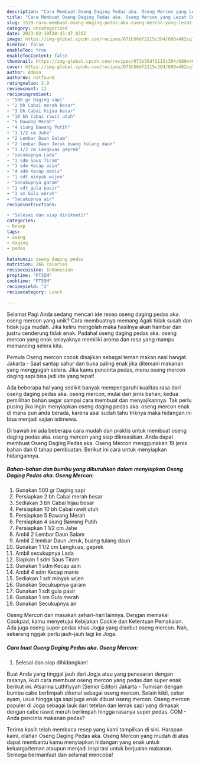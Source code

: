 ```yaml
---
description: "Cara Membuat Oseng Daging Pedas aka. Oseng Mercon yang Lezat Sekali, Lezat"
title: "Cara Membuat Oseng Daging Pedas aka. Oseng Mercon yang Lezat Sekali, Lezat"
slug: 1539-cara-membuat-oseng-daging-pedas-aka-oseng-mercon-yang-lezat-sekali-lezat
category: Uncategorized
date: 2023-02-19T20:45:47.035Z
image: https://img-global.cpcdn.com/recipes/071b56df2115c304/680x482cq70/oseng-daging-pedas-aka-oseng-mercon-foto-resep-utama.jpg
hideToc: false
enableToc: true
enableTocContent: false
thumbnail: https://img-global.cpcdn.com/recipes/071b56df2115c304/680x482cq70/oseng-daging-pedas-aka-oseng-mercon-foto-resep-utama.jpg
cover: https://img-global.cpcdn.com/recipes/071b56df2115c304/680x482cq70/oseng-daging-pedas-aka-oseng-mercon-foto-resep-utama.jpg
author: Admin
authorAv: notfound
ratingvalue: 3.9
reviewcount: 12
recipeingredient:
- "500 gr Daging sapi"
- "2 bh Cabai merah besar"
- "3 bh Cabai hijau besar"
- "10 bh Cabai rawit utuh"
- "5 Bawang Merah"
- "4 siung Bawang Putih"
- "1 1/2 cm Jahe"
- "2 Lembar Daun Salam"
- "2 lembar Daun Jeruk buang tulang daun"
- "1 1/2 cm Lengkuas geprek"
- "secukupnya Lada"
- "1 sdm Saus Tiram"
- "1 sdm Kecap asin"
- "4 sdm Kecap manis"
- "1 sdt minyak wijen"
- "Secukupnya garam"
- "1 sdt gula pasir"
- "1 sm Gula merah"
- "Secukupnya air"
recipeinstructions:

- "Selesai dan siap dinikmati!"
categories:
- Resep
tags:
- oseng
- daging
- pedas

katakunci: oseng daging pedas 
nutrition: 266 calories
recipecuisine: Indonesian
preptime: "PT35M"
cooktime: "PT55M"
recipeyield: "2"
recipecategory: Lunch

---
```



Selamat Pagi Anda sedang mencari ide resep oseng daging pedas aka. oseng mercon yang unik? Cara membuatnya memang Agak tidak susah dan tidak juga mudah. Jika keliru mengolah maka hasilnya akan hambar dan justru cenderung tidak enak. Padahal oseng daging pedas aka. oseng mercon yang enak selayaknya memiliki aroma dan rasa yang mampu memancing selera kita.


Pemula Oseng mercon cocok disajikan sebagai teman makan nasi hangat. Jakarta - Saat santap sahur dan buka paling enak jika ditemani makanan yang menggugah selera. Jika kamu pencinta pedas, menu oseng mercon daging sapi bisa jadi ide yang tepat!

Ada beberapa hal yang sedikit banyak mempengaruhi kualitas rasa dari oseng daging pedas aka. oseng mercon, mulai dari jenis bahan, kedua pemilihan bahan segar sampai cara membuat dan menyajikannya. Tak perlu pusing jika ingin menyiapkan oseng daging pedas aka. oseng mercon enak di mana pun anda berada, karena asal sudah tahu triknya maka hidangan ini bisa menjadi sajian istimewa.


Di bawah ini ada beberapa cara mudah dan praktis untuk membuat oseng daging pedas aka. oseng mercon yang siap dikreasikan. Anda dapat membuat Oseng Daging Pedas aka. Oseng Mercon menggunakan 19 jenis bahan dan 0 tahap pembuatan. Berikut ini cara untuk menyiapkan hidangannya.

<!--inarticleads1-->

##### Bahan-bahan dan bumbu yang dibutuhkan dalam menyiapkan Oseng Daging Pedas aka. Oseng Mercon:

1. Gunakan 500 gr Daging sapi
1. Persiapkan 2 bh Cabai merah besar
1. Sediakan 3 bh Cabai hijau besar
1. Persiapkan 10 bh Cabai rawit utuh
1. Persiapkan 5 Bawang Merah
1. Persiapkan 4 siung Bawang Putih
1. Persiapkan 1 1/2 cm Jahe
1. Ambil 2 Lembar Daun Salam
1. Ambil 2 lembar Daun Jeruk, buang tulang daun
1. Gunakan 1 1/2 cm Lengkuas, geprek
1. Ambil secukupnya Lada
1. Siapkan 1 sdm Saus Tiram
1. Gunakan 1 sdm Kecap asin
1. Ambil 4 sdm Kecap manis
1. Sediakan 1 sdt minyak wijen
1. Gunakan Secukupnya garam
1. Gunakan 1 sdt gula pasir
1. Gunakan 1 sm Gula merah
1. Gunakan Secukupnya air


Oseng Mercon dan masakan sehari-hari lainnya. Dengan memakai Cookpad, kamu menyetujui Kebijakan Cookie dan Ketentuan Pemakaian. Ada juga oseng super pedas khas Jogja yang disebut oseng mercon. Nah, sekarang nggak perlu jauh-jauh lagi ke Joga. 

<!--inarticleads2-->

##### Cara buat Oseng Daging Pedas aka. Oseng Mercon:


1. Selesai dan siap dihidangkan!

Buat Anda yang tinggal jauh dari Jogja atau yang penasaran dengan rasanya, ikuti cara membuat oseng mercon yang pedas dan super enak berikut ini. Atsarina Luthfiyyah (Senior Editor) Jakarta - Tumisan dengan bumbu cabe berlimpah dikenal sebagai oseng mercon. Selain kikil, ceker ayam, usus hingga iga sapi juga enak dibuat oseng mercon. Oseng mercon populer di Joga sebagai lauk dari tetelan dan lemak sapi yang dimasak dengan cabe rawot merah berlimpah hingga rasanya super pedas. COM - Anda pencinta makanan pedas? 

Terima kasih telah membaca resep yang kami tampilkan di sini. Harapan kami, olahan Oseng Daging Pedas aka. Oseng Mercon yang mudah di atas dapat membantu kamu menyiapkan hidangan yang enak untuk keluarga/teman ataupun menjadi inspirasi untuk berjualan makanan. Semoga bermanfaat dan selamat mencoba!
